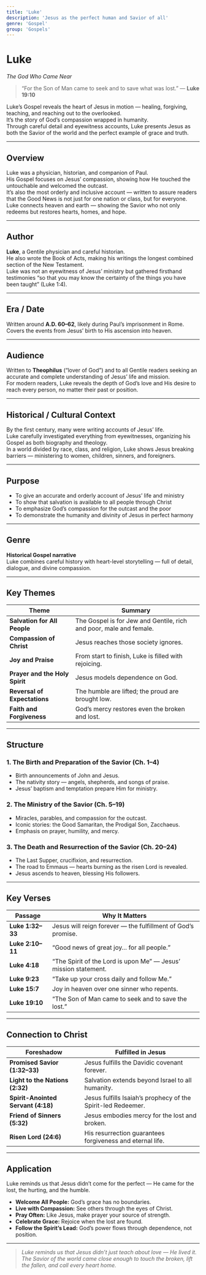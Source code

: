 ```yaml
---
title: 'Luke'
description: 'Jesus as the perfect human and Savior of all'
genre: 'Gospel'
group: 'Gospels'
---
```


# Luke  
*The God Who Came Near*

> “For the Son of Man came to seek and to save what was lost.” — **Luke 19:10**

Luke’s Gospel reveals the heart of Jesus in motion — healing, forgiving, teaching, and reaching out to the overlooked.  
It’s the story of God’s compassion wrapped in humanity.  
Through careful detail and eyewitness accounts, Luke presents Jesus as both the Savior of the world and the perfect example of grace and truth.

---

## Overview  
Luke was a physician, historian, and companion of Paul.  
His Gospel focuses on Jesus’ compassion, showing how He touched the untouchable and welcomed the outcast.  
It’s also the most orderly and inclusive account — written to assure readers that the Good News is not just for one nation or class, but for everyone.  
Luke connects heaven and earth — showing the Savior who not only redeems but restores hearts, homes, and hope.

---

## Author  
**Luke**, a Gentile physician and careful historian.  
He also wrote the Book of Acts, making his writings the longest combined section of the New Testament.  
Luke was not an eyewitness of Jesus’ ministry but gathered firsthand testimonies “so that you may know the certainty of the things you have been taught” (Luke 1:4).

---

## Era / Date  
Written around **A.D. 60–62**, likely during Paul’s imprisonment in Rome.  
Covers the events from Jesus’ birth to His ascension into heaven.

---

## Audience  
Written to **Theophilus** (“lover of God”) and to all Gentile readers seeking an accurate and complete understanding of Jesus’ life and mission.  
For modern readers, Luke reveals the depth of God’s love and His desire to reach every person, no matter their past or position.

---

## Historical / Cultural Context  
By the first century, many were writing accounts of Jesus’ life.  
Luke carefully investigated everything from eyewitnesses, organizing his Gospel as both biography and theology.  
In a world divided by race, class, and religion, Luke shows Jesus breaking barriers — ministering to women, children, sinners, and foreigners.

---

## Purpose  
- To give an accurate and orderly account of Jesus’ life and ministry  
- To show that salvation is available to all people through Christ  
- To emphasize God’s compassion for the outcast and the poor  
- To demonstrate the humanity and divinity of Jesus in perfect harmony  

---

## Genre  
**Historical Gospel narrative**  
Luke combines careful history with heart-level storytelling — full of detail, dialogue, and divine compassion.

---

## Key Themes  

| Theme | Summary |
|-------|----------|
| **Salvation for All People** | The Gospel is for Jew and Gentile, rich and poor, male and female. |
| **Compassion of Christ** | Jesus reaches those society ignores. |
| **Joy and Praise** | From start to finish, Luke is filled with rejoicing. |
| **Prayer and the Holy Spirit** | Jesus models dependence on God. |
| **Reversal of Expectations** | The humble are lifted; the proud are brought low. |
| **Faith and Forgiveness** | God’s mercy restores even the broken and lost. |

---

## Structure  

### 1. The Birth and Preparation of the Savior (Ch. 1–4)
- Birth announcements of John and Jesus.  
- The nativity story — angels, shepherds, and songs of praise.  
- Jesus’ baptism and temptation prepare Him for ministry.  

### 2. The Ministry of the Savior (Ch. 5–19)
- Miracles, parables, and compassion for the outcast.  
- Iconic stories: the Good Samaritan, the Prodigal Son, Zacchaeus.  
- Emphasis on prayer, humility, and mercy.  

### 3. The Death and Resurrection of the Savior (Ch. 20–24)
- The Last Supper, crucifixion, and resurrection.  
- The road to Emmaus — hearts burning as the risen Lord is revealed.  
- Jesus ascends to heaven, blessing His followers.  

---

## Key Verses  

| Passage | Why It Matters |
|----------|----------------|
| **Luke 1:32–33** | Jesus will reign forever — the fulfillment of God’s promise. |
| **Luke 2:10–11** | “Good news of great joy… for all people.” |
| **Luke 4:18** | “The Spirit of the Lord is upon Me” — Jesus’ mission statement. |
| **Luke 9:23** | “Take up your cross daily and follow Me.” |
| **Luke 15:7** | Joy in heaven over one sinner who repents. |
| **Luke 19:10** | “The Son of Man came to seek and to save the lost.” |

---

## Connection to Christ  

| Foreshadow | Fulfilled in Jesus |
|-------------|-------------------|
| **Promised Savior (1:32–33)** | Jesus fulfills the Davidic covenant forever. |
| **Light to the Nations (2:32)** | Salvation extends beyond Israel to all humanity. |
| **Spirit-Anointed Servant (4:18)** | Jesus fulfills Isaiah’s prophecy of the Spirit-led Redeemer. |
| **Friend of Sinners (5:32)** | Jesus embodies mercy for the lost and broken. |
| **Risen Lord (24:6)** | His resurrection guarantees forgiveness and eternal life. |

---

## Application  
Luke reminds us that Jesus didn’t come for the perfect — He came for the lost, the hurting, and the humble.  
- **Welcome All People:** God’s grace has no boundaries.  
- **Live with Compassion:** See others through the eyes of Christ.  
- **Pray Often:** Like Jesus, make prayer your source of strength.  
- **Celebrate Grace:** Rejoice when the lost are found.  
- **Follow the Spirit’s Lead:** God’s power flows through dependence, not position.  

---

> *Luke reminds us that Jesus didn’t just teach about love — He lived it. The Savior of the world came close enough to touch the broken, lift the fallen, and call every heart home.*
